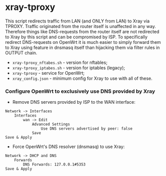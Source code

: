 # xray-tproxy
This script redirects traffic from LAN (and ONLY from LAN) to Xray via TPROXY. Traffic originated from the router itself is unaffected in any way. Therefore things like DNS-requests from the router itself are not redirected to Xray by this script and can be compromised by ISP. To specifically redirect DNS-requests on OpenWrt it is much easier to simply forward them to Xray using feature in dnsmasq itself than hijacking them via filter rules in OUTPUT chain.

- `xray-tproxy_nftabes.sh` - version for nftables;
- `xray-tproxy_iptabes.sh` - version for iptables (legacy);
- `xray-tproxy` - service for OpenWrt;
- `xray_config.json` - minimum config for Xray to use with all of these.

### Configure OpenWrt to exclusively use DNS provided by Xray
- Remove DNS servers provided by ISP to the WAN interface:

```
Network -> Interfaces
    Interfaces
        wan -> Edit
            Advanced Settings
                Use DNS servers advertised by peer: false
            Save
Save & Apply
```
- Force OpenWrt's DNS resolver (dnsmasq) to use Xray:
```
Network -> DHCP and DNS
    Forwards
        DNS Forwards: 127.0.0.1#5353
Save & Apply
```
